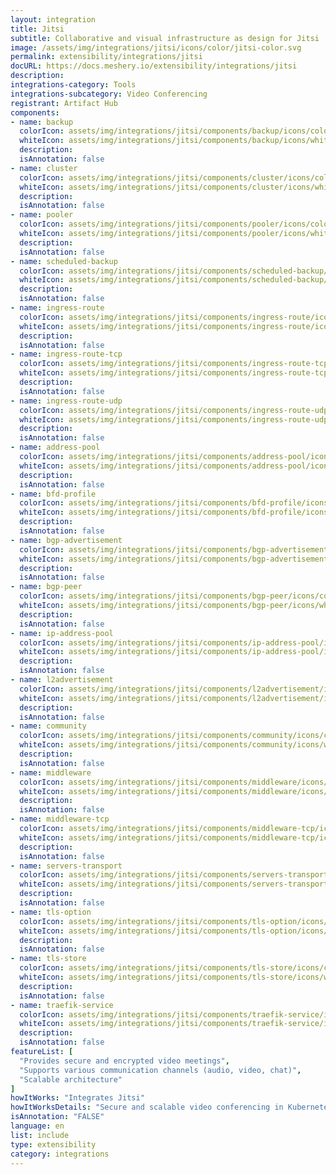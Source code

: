 ```yaml
---
layout: integration
title: Jitsi
subtitle: Collaborative and visual infrastructure as design for Jitsi
image: /assets/img/integrations/jitsi/icons/color/jitsi-color.svg
permalink: extensibility/integrations/jitsi
docURL: https://docs.meshery.io/extensibility/integrations/jitsi
description: 
integrations-category: Tools
integrations-subcategory: Video Conferencing
registrant: Artifact Hub
components: 
- name: backup
  colorIcon: assets/img/integrations/jitsi/components/backup/icons/color/backup-color.svg
  whiteIcon: assets/img/integrations/jitsi/components/backup/icons/white/backup-white.svg
  description: 
  isAnnotation: false
- name: cluster
  colorIcon: assets/img/integrations/jitsi/components/cluster/icons/color/cluster-color.svg
  whiteIcon: assets/img/integrations/jitsi/components/cluster/icons/white/cluster-white.svg
  description: 
  isAnnotation: false
- name: pooler
  colorIcon: assets/img/integrations/jitsi/components/pooler/icons/color/pooler-color.svg
  whiteIcon: assets/img/integrations/jitsi/components/pooler/icons/white/pooler-white.svg
  description: 
  isAnnotation: false
- name: scheduled-backup
  colorIcon: assets/img/integrations/jitsi/components/scheduled-backup/icons/color/scheduled-backup-color.svg
  whiteIcon: assets/img/integrations/jitsi/components/scheduled-backup/icons/white/scheduled-backup-white.svg
  description: 
  isAnnotation: false
- name: ingress-route
  colorIcon: assets/img/integrations/jitsi/components/ingress-route/icons/color/ingress-route-color.svg
  whiteIcon: assets/img/integrations/jitsi/components/ingress-route/icons/white/ingress-route-white.svg
  description: 
  isAnnotation: false
- name: ingress-route-tcp
  colorIcon: assets/img/integrations/jitsi/components/ingress-route-tcp/icons/color/ingress-route-tcp-color.svg
  whiteIcon: assets/img/integrations/jitsi/components/ingress-route-tcp/icons/white/ingress-route-tcp-white.svg
  description: 
  isAnnotation: false
- name: ingress-route-udp
  colorIcon: assets/img/integrations/jitsi/components/ingress-route-udp/icons/color/ingress-route-udp-color.svg
  whiteIcon: assets/img/integrations/jitsi/components/ingress-route-udp/icons/white/ingress-route-udp-white.svg
  description: 
  isAnnotation: false
- name: address-pool
  colorIcon: assets/img/integrations/jitsi/components/address-pool/icons/color/address-pool-color.svg
  whiteIcon: assets/img/integrations/jitsi/components/address-pool/icons/white/address-pool-white.svg
  description: 
  isAnnotation: false
- name: bfd-profile
  colorIcon: assets/img/integrations/jitsi/components/bfd-profile/icons/color/bfd-profile-color.svg
  whiteIcon: assets/img/integrations/jitsi/components/bfd-profile/icons/white/bfd-profile-white.svg
  description: 
  isAnnotation: false
- name: bgp-advertisement
  colorIcon: assets/img/integrations/jitsi/components/bgp-advertisement/icons/color/bgp-advertisement-color.svg
  whiteIcon: assets/img/integrations/jitsi/components/bgp-advertisement/icons/white/bgp-advertisement-white.svg
  description: 
  isAnnotation: false
- name: bgp-peer
  colorIcon: assets/img/integrations/jitsi/components/bgp-peer/icons/color/bgp-peer-color.svg
  whiteIcon: assets/img/integrations/jitsi/components/bgp-peer/icons/white/bgp-peer-white.svg
  description: 
  isAnnotation: false
- name: ip-address-pool
  colorIcon: assets/img/integrations/jitsi/components/ip-address-pool/icons/color/ip-address-pool-color.svg
  whiteIcon: assets/img/integrations/jitsi/components/ip-address-pool/icons/white/ip-address-pool-white.svg
  description: 
  isAnnotation: false
- name: l2advertisement
  colorIcon: assets/img/integrations/jitsi/components/l2advertisement/icons/color/l2advertisement-color.svg
  whiteIcon: assets/img/integrations/jitsi/components/l2advertisement/icons/white/l2advertisement-white.svg
  description: 
  isAnnotation: false
- name: community
  colorIcon: assets/img/integrations/jitsi/components/community/icons/color/community-color.svg
  whiteIcon: assets/img/integrations/jitsi/components/community/icons/white/community-white.svg
  description: 
  isAnnotation: false
- name: middleware
  colorIcon: assets/img/integrations/jitsi/components/middleware/icons/color/middleware-color.svg
  whiteIcon: assets/img/integrations/jitsi/components/middleware/icons/white/middleware-white.svg
  description: 
  isAnnotation: false
- name: middleware-tcp
  colorIcon: assets/img/integrations/jitsi/components/middleware-tcp/icons/color/middleware-tcp-color.svg
  whiteIcon: assets/img/integrations/jitsi/components/middleware-tcp/icons/white/middleware-tcp-white.svg
  description: 
  isAnnotation: false
- name: servers-transport
  colorIcon: assets/img/integrations/jitsi/components/servers-transport/icons/color/servers-transport-color.svg
  whiteIcon: assets/img/integrations/jitsi/components/servers-transport/icons/white/servers-transport-white.svg
  description: 
  isAnnotation: false
- name: tls-option
  colorIcon: assets/img/integrations/jitsi/components/tls-option/icons/color/tls-option-color.svg
  whiteIcon: assets/img/integrations/jitsi/components/tls-option/icons/white/tls-option-white.svg
  description: 
  isAnnotation: false
- name: tls-store
  colorIcon: assets/img/integrations/jitsi/components/tls-store/icons/color/tls-store-color.svg
  whiteIcon: assets/img/integrations/jitsi/components/tls-store/icons/white/tls-store-white.svg
  description: 
  isAnnotation: false
- name: traefik-service
  colorIcon: assets/img/integrations/jitsi/components/traefik-service/icons/color/traefik-service-color.svg
  whiteIcon: assets/img/integrations/jitsi/components/traefik-service/icons/white/traefik-service-white.svg
  description: 
  isAnnotation: false
featureList: [
  "Provides secure and encrypted video meetings",
  "Supports various communication channels (audio, video, chat)",
  "Scalable architecture"
]
howItWorks: "Integrates Jitsi"
howItWorksDetails: "Secure and scalable video conferencing in Kubernetes"
isAnnotation: "FALSE"
language: en
list: include
type: extensibility
category: integrations
---
```

